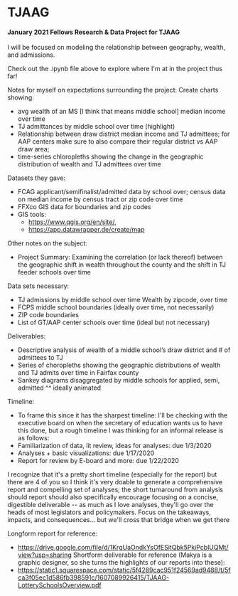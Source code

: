 # TJAAG
<b>January 2021 Fellows Research &amp; Data Project for TJAAG</b>
<br><br>
I will be focused on modeling the relationship between geography, wealth, and admissions.

Check out the .ipynb file above to explore where I'm at in the project thus far!


Notes for myself on expectations surrounding the project: 
Create charts showing:
- avg wealth of an MS [I think that means middle school] median income over time
- TJ admittances by middle school over time (highlight)
- Relationship between draw district median income and TJ admittees; for AAP centers make sure to also compare their regular district vs AAP draw area;
- time-series chloropleths showing the change in the geographic distribution of wealth and TJ admittees over time

Datasets they gave:
- FCAG applicant/semifinalist/admitted data by school over; census data on median income by census tract or zip code over time 
- FFXco GIS data for boundaries and zip codes
- GIS tools:
  - https://www.qgis.org/en/site/, 
  - https://app.datawrapper.de/create/map 

Other notes on the subject:
- Project Summary:  Examining the correlation (or lack thereof) between the geographic shift in wealth throughout the county and the shift in TJ feeder schools over time

Data sets necessary: 
- TJ admissions by middle school over time
Wealth by zipcode, over time
- FCPS middle school boundaries (ideally over time, not necessarily)
- ZIP code boundaries
- List of GT/AAP center schools over time (ideal but not necessary)

Deliverables:
- Descriptive analysis of wealth of a middle school’s draw district and # of admittees to TJ
- Series of choropleths showing the geographic distributions of wealth and TJ admits over time in Fairfax county
- Sankey diagrams disaggregated by middle schools for applied, semi, admitted 
  ^^ ideally animated

Timeline:
- To frame this since it has the sharpest timeline: I'll be checking with the executive board on when the secretary of education wants us to have this done, but a rough timeline I was thinking for an informal release is as follows:
- Familiarization of data, lit review, ideas for analyses: due 1/3/2020
- Analyses + basic visualizations: due 1/17/2020
- Report for review by E-board and more: due 1/22/2020

I recognize that it's a pretty short timeline (especially for the report) but there are 4 of you so I think it's very doable to generate a comprehensive report and compelling set of analyses; the short turnaround from analysis should report should also specifically encourage focusing on a concise, digestible deliverable -- as much as I love analyses, they'll go over the heads of most legislators and policymakers.  Focus on the takeaways, impacts, and consequences... but we'll cross that bridge when we get there

Longform report for reference:
- https://drive.google.com/file/d/1KrgUaOndkYsOfESitQbk5PkiPcblUQMt/view?usp=sharing
Shortform deliverable for reference (Makya is a graphic designer, so she turns the highlights of our reports into these):
- https://static1.squarespace.com/static/5f4289cac951f24569ad9488/t/5fca3f05ec1d586fb398591c/1607089926415/TJAAG-LotterySchoolsOverview.pdf
